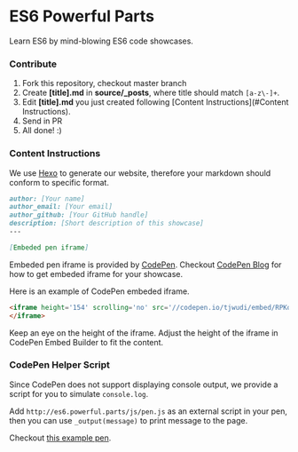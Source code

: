 # ES6 Powerful Parts

Learn ES6 by mind-blowing ES6 code showcases.

### Contribute

1. Fork this repository, checkout master branch
2. Create **[title].md** in **source/_posts**, where title should match `[a-z\-]+`.
3. Edit **[title].md** you just created following [Content Instructions](#Content Instructions).
4. Send in PR
5. All done! :)

### Content Instructions

We use [Hexo](http://hexo.io) to generate our website, therefore your markdown should conform to specific format.

```markdown
author: [Your name]
author_email: [Your email]
author_github: [Your GitHub handle]
description: [Short description of this showcase]
---

[Embeded pen iframe]
```

Embeded pen iframe is provided by [CodePen](http://codepen.io). Checkout [CodePen Blog](https://blog.codepen.io/documentation/features/embedded-pens/) for how to get embeded iframe for your showcase.

Here is an example of CodePen embeded iframe.

```html
<iframe height='154' scrolling='no' src='//codepen.io/tjwudi/embed/RPKqbq/?height=154&theme-id=15620&default-tab=js' frameborder='no' allowtransparency='true' allowfullscreen='true' style='width: 100%;'>See the Pen <a href='http://codepen.io/tjwudi/pen/RPKqbq/'>RPKqbq</a> by John Wu (<a href='http://codepen.io/tjwudi'>@tjwudi</a>) on <a href='http://codepen.io'>CodePen</a>.
</iframe>
```

Keep an eye on the height of the iframe. Adjust the height of the iframe in CodePen Embed Builder to fit the content.

### CodePen Helper Script

Since CodePen does not support displaying console output, we provide a script for you to simulate `console.log`.

Add `http://es6.powerful.parts/js/pen.js` as an external script in your pen, then you can use `_output(message)` to print message to the page.

Checkout [this example pen](http://codepen.io/tjwudi/pen/RPKqbq).
